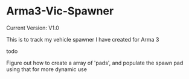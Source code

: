 # Arma3-Vic-Spawner

Current Version: V1.0

This is to track my vehicle spawner I have created for Arma 3

todo

Figure out how to create a array of 'pads', and populate the spawn pad using that for more dynamic use
